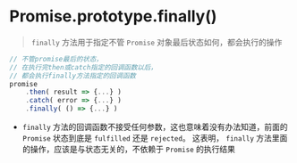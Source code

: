 # Promise.prototype.finally()

> `finally` 方法用于指定不管 `Promise` 对象最后状态如何，都会执行的操作

```JavaScript
// 不管promise最后的状态，
// 在执行完then或catch指定的回调函数以后，
// 都会执行finally方法指定的回调函数
promise
	.then( result => {...} )
	.catch( error => {...} )
	.finally( () => {...} )
```

* `finally` 方法的回调函数不接受任何参数，这也意味着没有办法知道，前面的 `Promise` 状态到底是 `fulfilled` 还是 `rejected`。 这表明， `finally` 方法里面的操作，应该是与状态无关的，不依赖于 `Promise` 的执行结果